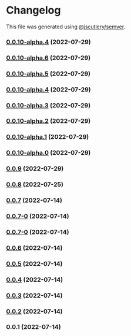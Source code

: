 # Changelog

This file was generated using [@jscutlery/semver](https://github.com/jscutlery/semver).

### [0.0.10-alpha.4](https://github.com/yurikrupnik/nx-go-playground/compare/my-lib-0.0.10-alpha.3...my-lib-0.0.10-alpha.4) (2022-07-29)

### [0.0.10-alpha.6](https://github.com/yurikrupnik/nx-go-playground/compare/my-lib-0.0.10-alpha.5...my-lib-0.0.10-alpha.6) (2022-07-29)

### [0.0.10-alpha.5](https://github.com/yurikrupnik/nx-go-playground/compare/my-lib-0.0.10-alpha.4...my-lib-0.0.10-alpha.5) (2022-07-29)

### [0.0.10-alpha.4](https://github.com/yurikrupnik/nx-go-playground/compare/my-lib-0.0.10-alpha.3...my-lib-0.0.10-alpha.4) (2022-07-29)

### [0.0.10-alpha.3](https://github.com/yurikrupnik/nx-go-playground/compare/my-lib-0.0.10-alpha.2...my-lib-0.0.10-alpha.3) (2022-07-29)

### [0.0.10-alpha.2](https://github.com/yurikrupnik/nx-go-playground/compare/my-lib-0.0.10-alpha.1...my-lib-0.0.10-alpha.2) (2022-07-29)

### [0.0.10-alpha.1](https://github.com/yurikrupnik/nx-go-playground/compare/my-lib-0.0.10-alpha.0...my-lib-0.0.10-alpha.1) (2022-07-29)

### [0.0.10-alpha.0](https://github.com/yurikrupnik/nx-go-playground/compare/my-lib-0.0.9...my-lib-0.0.10-alpha.0) (2022-07-29)

### [0.0.9](https://github.com/yurikrupnik/nx-go-playground/compare/my-lib-0.0.8...my-lib-0.0.9) (2022-07-29)

### [0.0.8](https://github.com/yurikrupnik/nx-go-playground/compare/my-lib-0.0.7...my-lib-0.0.8) (2022-07-25)

### [0.0.7](https://github.com/yurikrupnik/nx-go-playground/compare/my-lib-0.0.7-0...my-lib-0.0.7) (2022-07-14)

### [0.0.7-0](https://github.com/yurikrupnik/nx-go-playground/compare/my-lib-0.0.6...my-lib-0.0.7-0) (2022-07-14)

### [0.0.7-0](https://github.com/yurikrupnik/nx-go-playground/compare/my-lib-0.0.6...my-lib-0.0.7-0) (2022-07-14)

### [0.0.6](https://github.com/yurikrupnik/nx-go-playground/compare/my-lib-0.0.5...my-lib-0.0.6) (2022-07-14)

### [0.0.5](https://github.com/yurikrupnik/nx-go-playground/compare/my-lib-0.0.4...my-lib-0.0.5) (2022-07-14)

### [0.0.4](https://github.com/yurikrupnik/nx-go-playground/compare/my-lib-0.0.3...my-lib-0.0.4) (2022-07-14)

### [0.0.3](https://github.com/yurikrupnik/nx-go-playground/compare/my-lib-0.0.2...my-lib-0.0.3) (2022-07-14)

### [0.0.2](https://github.com/yurikrupnik/nx-go-playground/compare/my-lib-0.0.1...my-lib-0.0.2) (2022-07-14)

### 0.0.1 (2022-07-14)
